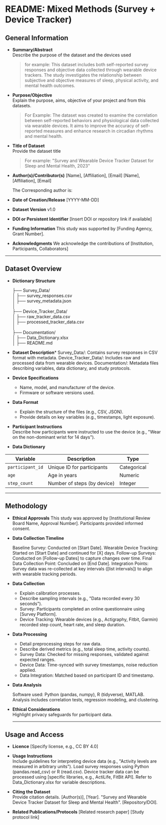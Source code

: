 # README: Mixed Methods (Survey + Device Tracker)

## General Information

- **Summary/Abstract**  
  Describe the purpose of the dataset and the devices used
  > for example: This dataset includes both self-reported survey responses and objective data collected through wearable device trackers. The study investigates the relationship between subjective and objective measures of sleep, physical activity, and mental health outcomes.

- **Purpose/Objective**  
  Explain the purpose, aims, objective of your project and from this datasets.
  > For Example: The dataset was created to examine the correlation between self-reported behaviors and physiological data collected via wearable devices. It aims to improve the accuracy of self-reported measures and enhance research in circadian rhythms and mental health.

- **Title of Dataset**  
  Provide the dataset title
  > For example: "Survey and Wearable Device Tracker Dataset for Sleep and Mental Health, 2023"

- **Author(s)/Contributor(s)**
  [Name], [Affiliation], [Email]
  [Name], [Affiliation], [Email]

  The Corresponding author is: 

- **Date of Creation/Release** [YYYY-MM-DD]

- **Dataset Version** v1.0

- **DOI or Persistent Identifier** [Insert DOI or repository link if available]

- **Funding Information** This study was supported by [Funding Agency, Grant Number].

- **Acknowledgments**
  We acknowledge the contributions of [Institution, Participants, Collaborators]

---

## Dataset Overview

- **Dictionary Structure**

  ├── Survey_Data/          
  │   ├── survey_responses.csv          
  │   ├── survey_metadata.json         
  │    
  ├── Device_Tracker_Data/       
  │   ├── raw_tracker_data.csv        
  │   ├── processed_tracker_data.csv        
  │       
  ├── Documentation/       
  │   ├── Data_Dictionary.xlsx      
  │   ├── README.md         

- **Dataset Description***
  Survey_Data/: Contains survey responses in CSV format with metadata.
  Device_Tracker_Data/: Includes raw and processed data from wearable devices.
  Documentation/: Metadata files describing variables, data dictionary, and study protocols.

- **Device Specifications**  
  - Name, model, and manufacturer of the device.  
  - Firmware or software versions used.

- **Data Format**  
  - Explain the structure of the files (e.g., CSV, JSON).  
  - Provide details on key variables (e.g., timestamps, light exposure).

- **Participant Instructions**  
  Describe how participants were instructed to use the device (e.g., "Wear on the non-dominant wrist for 14 days").

- **Data Dictionary**

| **Variable**     | **Description**                | **Type**     |  
|------------------|--------------------------------|--------------|  
| `participant_id` | Unique ID for participants     | Categorical  |  
| `age`            | Age in years                   | Numeric      |
| `step_count`     | Number of steps (by device)    | Integer     |

---
## Methodology

- **Ethical Approvals**
  This study was approved by [Institutional Review Board Name, Approval Number]. Participants provided informed consent.

- **Data Collection Timeline**

  Baseline Survey: Conducted on [Start Date].
  Wearable Device Tracking: Started on [Start Date] and continued for [X] days.
  Follow-up Surveys: Conducted on [Follow-up Dates] to capture changes over time.
  Final Data Collection Point: Concluded on [End Date].
  Integration Points: Survey data was re-collected at key intervals ([list intervals]) to align with wearable tracking periods.


- **Data Collection**  
  - Explain calibration processes.  
  - Describe sampling intervals (e.g., "Data recorded every 30 seconds").
  - Survey: Participants completed an online questionnaire using [Survey Platform].
  - Device Tracking: Wearable devices (e.g., Actigraphy, Fitbit, Garmin) recorded step count, heart rate, and sleep duration.

- **Data Processing**  
  - Detail preprocessing steps for raw data.  
  - Describe derived metrics (e.g., total sleep time, activity counts).
  - Survey Data: Checked for missing responses, validated against expected ranges.
  - Device Data: Time-synced with survey timestamps, noise reduction applied.
  - Data Integration: Matched based on participant ID and timestamp.

- **Data Analysis**

  Software used: Python (pandas, numpy), R (tidyverse), MATLAB.
  Analysis includes correlation tests, regression modeling, and clustering.

- **Ethical Considerations**  
  Highlight privacy safeguards for participant data.

  ----
  
## Usage and Access

- **Licence** 
  [Specify license, e.g., CC BY 4.0]


- **Usage Instructions**  
  Include guidelines for interpreting device data (e.g., "Activity levels are measured in arbitrary units").
  Load survey responses using Python (pandas.read_csv) or R (read.csv).
  Device tracker data can be processed using [specific libraries, e.g., ActiLife, FitBit API].
  Refer to Data_Dictionary.xlsx for variable descriptions.

- **Citing the Dataset**  
  Provide citation details.
  [Author(s)], [Year]. "Survey and Wearable Device Tracker Dataset for Sleep and Mental Health". [Repository/DOI].

- **Related Publications/Protocols**
  [Related research paper]
  [Study protocol link]

